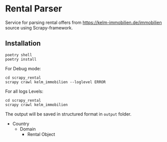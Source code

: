 # Rental Parser

Service for parsing rental offers from https://kelm-immobilien.de/immobilien source using Scrapy-framework.

## Installation

```shell
poetry shell
poetry install
```
For Debug mode:

```shell
cd scrapy_rental
scrapy crawl kelm_immobilien --loglevel ERROR
```

For all logs Levels:

```shell
cd scrapy_rental
scrapy crawl kelm_immobilien
```

The output will be saved in structured format in `output` folder.
- Country
  - Domain
    - Rental Object